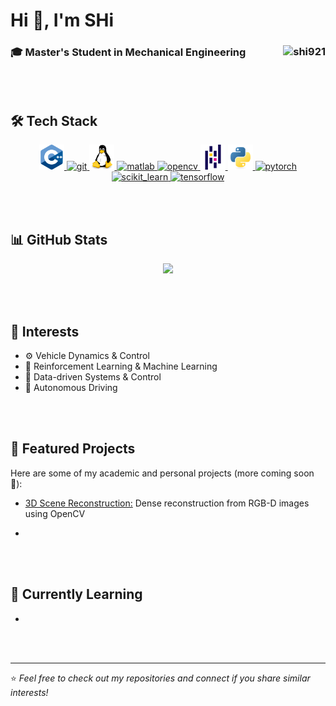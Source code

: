 <h1 align="left">Hi 👋, I'm SHi</h1>
<h3 align="left">🎓 Master's Student in Mechanical Engineering
  <img align= "right" src="https://komarev.com/ghpvc/?username=shi921&label=Profile%20views&color=0e75b6&style=flat" alt="shi921" /> 
</h3>

<p align="left">
</p>

</br>
</br>



## 🛠️ Tech Stack
<p align="center"> 
  
  <a href="https://www.w3schools.com/cpp/" target="_blank" rel="noreferrer"> 
    <img src="https://raw.githubusercontent.com/devicons/devicon/master/icons/cplusplus/cplusplus-original.svg" alt="cplusplus" width="40" height="40"/> 
  </a> 
  
  <a href="https://git-scm.com/" target="_blank" rel="noreferrer"> 
      <img src="https://www.vectorlogo.zone/logos/git-scm/git-scm-icon.svg" alt="git" width="40" height="40"/> 
  </a> 
  
  <a href="https://www.linux.org/" target="_blank" rel="noreferrer"> 
    <img src="https://raw.githubusercontent.com/devicons/devicon/master/icons/linux/linux-original.svg" alt="linux" width="40" height="40"/> 
  </a>
  
   <a href="https://www.mathworks.com/" target="_blank" rel="noreferrer"> 
     <img src="https://upload.wikimedia.org/wikipedia/commons/2/21/Matlab_Logo.png" alt="matlab" width="40" height="40"/> 
  </a> 
  
  <a href="https://opencv.org/" target="_blank" rel="noreferrer"> 
    <img src="https://www.vectorlogo.zone/logos/opencv/opencv-icon.svg" alt="opencv" width="40" height="40"/> 
  </a> 
  
  <a href="https://pandas.pydata.org/" target="_blank" rel="noreferrer"> 
    <img src="https://raw.githubusercontent.com/devicons/devicon/2ae2a900d2f041da66e950e4d48052658d850630/icons/pandas/pandas-original.svg" alt="pandas" width="40" height="40"/> 
  </a> 
  
  <a href="https://www.python.org" target="_blank" rel="noreferrer"> 
    <img src="https://raw.githubusercontent.com/devicons/devicon/master/icons/python/python-original.svg" alt="python" width="40" height="40"/> 
  </a> 
  
  <a href="https://pytorch.org/" target="_blank" rel="noreferrer"> 
    <img src="https://www.vectorlogo.zone/logos/pytorch/pytorch-icon.svg" alt="pytorch" width="40" height="40"/> 
  </a> 
  
  <a href="https://scikit-learn.org/" target="_blank" rel="noreferrer"> 
    <img src="https://upload.wikimedia.org/wikipedia/commons/0/05/Scikit_learn_logo_small.svg" alt="scikit_learn" width="40" height="40"/> 
  </a> 
  
  <a href="https://www.tensorflow.org" target="_blank" rel="noreferrer"> 
    <img src="https://www.vectorlogo.zone/logos/tensorflow/tensorflow-icon.svg" alt="tensorflow" width="40" height="40"/> 
  </a> 
</p>

</br>
</br>

## 📊 GitHub Stats
<p align="center">
  <img width="400" src="https://github-readme-stats.vercel.app/api?username=shi921&show_icons=true&theme=tokyonight" />
</p>

</br>
</br>

## 🔧 Interests
- ⚙️ Vehicle Dynamics & Control  
- 🤖 Reinforcement Learning & Machine Learning  
- 🧠 Data-driven Systems & Control  
- 🚗 Autonomous Driving

</br>
</br>

## 📌 Featured Projects
Here are some of my academic and personal projects (more coming soon 🚀):
- [3D Scene Reconstruction:](https://github.com/shi921/3D-Scene-Reconstruction.git) Dense reconstruction from RGB-D images using OpenCV

- 

</br>
</br>


## 🌱 Currently Learning
- 


</br>
</br>


---

⭐️ *Feel free to check out my repositories and connect if you share similar interests!*
